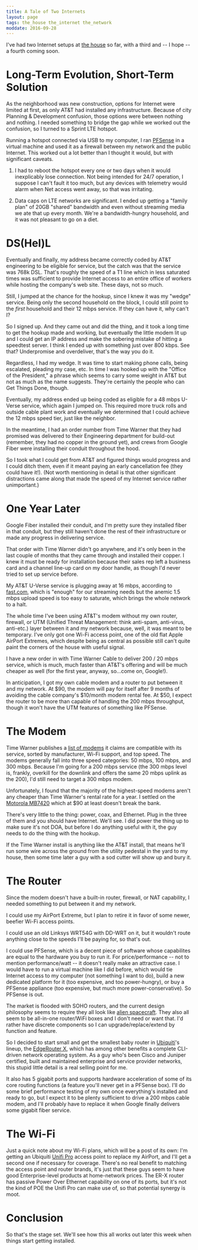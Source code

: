 ```yaml
---
title: A Tale of Two Internets
layout: page
tags: the_house the_internet the_network
moddate: 2016-09-28
---
```


I've had two Internet setups at [the house] so far, with a third and -- I hope -- a fourth coming soon.

# Long-Term Evolution, Short-Term Solution

As the neighborhood was new construction, options for Internet were limited at first, as only AT&T had installed any infrastructure. Because of city Planning & Development confusion, those options were between nothing and nothing. I needed something to bridge the gap while we worked out the confusion, so I turned to a Sprint LTE hotspot.

Running a hotspot connected via USB to my computer, I ran [PFSense][] in a virtual machine and used it as a firewall between my network and the public Internet. This worked out a lot better than I thought it would, but with significant caveats.

1. I had to reboot the hotspot every one or two days when it would inexplicably lose connection. Not being intended for 24/7 operation, I suppose I can't fault it too much, but any devices with telemetry would alarm when Net access went away, so that was irritating.

2. Data caps on LTE networks are significant. I ended up getting a "family plan" of 20GB "shared" bandwidth and even without streaming media we ate that up every month. We're a bandwidth-hungry household, and it was not pleasant to go on a diet.

# DS(Hel)L

Eventually and finally, my address became correctly coded by AT&T engineering to be eligible for service, but the catch was that the service was 768k DSL. That's roughly the speed of a T1 line which in less saturated times was sufficient to provide Internet access to an entire office of workers while hosting the company's web site. These days, not so much.

Still, I jumped at the chance for the hookup, since I knew it was my "wedge" service. Being only the second household on the block, I could still point to the *first* household and their 12 mbps service. If they can have it, why can't I?

So I signed up. And they came out and did the thing, and it took a long time to get the hookup made and working, but eventually the little modem lit up and I could get an IP address and make the sobering mistake of hitting a speedtest server. I think I ended up with something just over 800 kbps. See that? Underpromise and overdeliver, that's the way you do it.

Regardless, I had my wedge. It was time to start making phone calls, being escalated, pleading my case, etc. In time I was hooked up with the "Office of the President," a phrase which seems to carry some weight in AT&T but not as much as the name suggests. They're certainly the people who can Get Things Done, though.

Eventually, my address ended up being coded as eligible for a 48 mbps U-Verse service, which again I jumped on. This required more truck rolls and outside cable plant work and eventually we determined that I could achieve the 12 mbps speed tier, just like the neighbor.

In the meantime, I had an order number from Time Warner that they had promised was delivered to their Engineering department for build-out (remember, they had no copper in the ground yet), and crews from Google Fiber were installing their conduit throughout the hood.

So I took what I could get from AT&T and figured things would progress and I could ditch them, even if it meant paying an early cancellation fee (they could have it!). (Not worth mentioning in detail is that other significant distractions came along that made the speed of my Internet service rather unimportant.)

# One Year Later

Google Fiber installed their conduit, and I'm pretty sure they installed fiber in that conduit, but they still haven't done the rest of their infrastructure or made any progress in delivering service.

That order with Time Warner didn't go anywhere, and it's only been in the last couple of months that they came through and installed their copper. I knew it must be ready for installation because their sales rep left a business card and a channel line-up card on my door handle, as though I'd never tried to set up service before.

My AT&T U-Verse service is plugging away at 16 mbps, according to [fast.com](http://fast.com), which is "enough" for our streaming needs but the anemic 1.5 mbps upload speed is too easy to saturate, which brings the whole network to a halt.

The whole time I've been using AT&T's modem without my own router, firewall, or UTM (Unified Threat Management: think anti-spam, anti-virus, anti-etc.) layer between it and my network because, well, it was meant to be temporary. I've only got one Wi-Fi access point, one of the old flat Apple AirPort Extremes, which despite being as central as possible still can't quite paint the corners of the house with useful signal.

I have a new order in with Time Warner Cable to deliver 200 / 20 mbps service, which is much, much faster than AT&T's offering and will be much cheaper as well (for the first year, anyway, so...come on, Google!).

In anticipation, I got my own cable modem and a router to put between it and my network. At $90, the modem will pay for itself after 9 months of avoiding the cable company's $10/month modem rental fee. At $50, I expect the router to be more than capable of handling the 200 mbps throughput, though it won't have the UTM features of something like PFSense.

# The Modem

Time Warner publishes a [list of modems](https://www.timewarnercable.com/content/dam/residential/pdfs/support/internet/twc-compatible-modems.pdf) it claims are compatible with its service, sorted by manufacturer, Wi-Fi support, and top speed. The modems generally fall into three speed categories: 50 mbps, 100 mbps, and 300 mbps. Because I'm going for a 200 mbps service (the 300 mbps level is, frankly, overkill for the downlink and offers the same 20 mbps uplink as the 200), I'd still need to target a 300 mbps modem.

Unfortunately, I found that the majority of the highest-speed modems aren't any cheaper than Time Warner's rental rate for a year. I settled on the [Motorola MB7420](http://amzn.to/2dlXS0r) which at $90 at least doesn't break the bank.

There's very little to the thing: power, coax, and Ethernet. Plug in the three of them and you should have Internet. We'll see. I did power the thing up to make sure it's not DOA, but before I do anything useful with it, the guy needs to do the thing with the hookup.

If the Time Warner install is anything like the AT&T install, that means he'll run some wire across the ground from the utility pedestal in the yard to my house, then some time later a guy with a sod cutter will show up and bury it.

# The Router

Since the modem doesn't have a built-in router, firewall, or NAT capability, I needed something to put between it and my network.

I could use my AirPort Extreme, but I plan to retire it in favor of some newer, beefier Wi-Fi access points.

I could use an old Linksys WRT54G with DD-WRT on it, but it wouldn't route anything close to the speeds I'll be paying for, so that's out.

I could use PFSense, which is a decent piece of software whose capabilites are equal to the hardware you buy to run it. For price/performance -- not to mention performance/watt -- it doesn't really make an attractive case. I would have to run a virtual machine like I did before, which would tie Internet access to my computer (not something I want to do), build a new dedicated platform for it (too expensive, and too power-hungry), or buy a PFSense appliance (too expensive, but much more power-conservative). So PFSense is out.

The market is flooded with SOHO routers, and the current design philosophy seems to require they all look like [alien spacecraft](http://amzn.to/2daEfvv). They also all seem to be all-in-one router/WiFi boxes and I don't need or want that. I'd rather have discrete components so I can upgrade/replace/extend by function and feature.

So I decided to start small and get the smallest baby router in [Ubiquiti][]'s lineup, the [EdgeRouter X](http://amzn.to/2daUyah), which has among other benefits a complete CLI-driven network operating system. As a guy who's been Cisco and Juniper certified, built and maintained enterprise and service provider networks, this stupid little detail is a real selling point for me.

It also has 5 gigabit ports and supports hardware acceleration of some of its core routing functions (a feature you'll never get in a PFSense box). I'll do some brief performance testing of my own once everything's installed and ready to go, but I expect it to be plenty sufficient to drive a 200 mbps cable modem, and I'll probably have to replace it when Google finally delivers some gigabit fiber service.

# The Wi-Fi

Just a quick note about my Wi-Fi plans, which will be a post of its own: I'm getting an Ubiquiti [Unifi Pro](http://amzn.to/2cCuq5y) access point to replace my AirPort, and I'll get a second one if necessary for coverage. There's no real benefit to matching the access point and router brands, it's just that these guys seem to have good Enterprise-level products at home-network prices. The ER-X router has passive Power Over Ethernet capability on one of its ports, but it's not the kind of POE the Unifi Pro can make use of, so that potential synergy is moot.

# Conclusion

So that's the stage set. We'll see how this all works out later this week when things start getting installed.

[Ubiquiti]: https://www.ubnt.com/
[the house]: /the_house/
[PFSense]: https://www.pfsense.org
